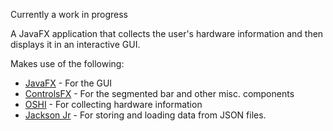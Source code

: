 Currently a work in progress

A JavaFX application that collects the user's hardware information and then displays it in an interactive GUI.

Makes use of the following:
* [JavaFX](https://openjfx.io/) - For the GUI
* [ControlsFX](https://controlsfx.github.io/) - For the segmented bar and other misc. components
* [OSHI](https://github.com/oshi/oshi) - For collecting hardware information
* [Jackson Jr](https://github.com/FasterXML/jackson-jr) - For storing and loading data from JSON files.
